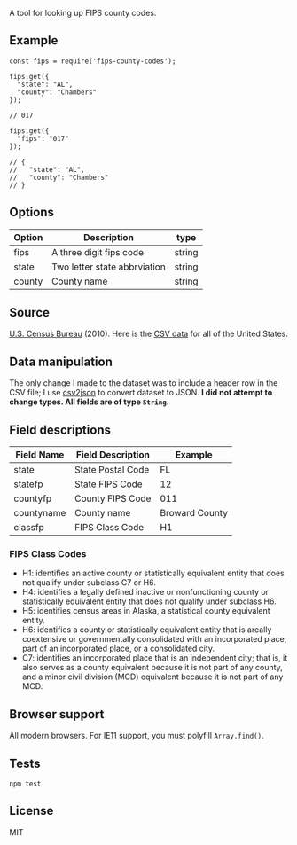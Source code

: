 A tool for looking up FIPS county codes.

## Example

```
const fips = require('fips-county-codes');

fips.get({
  "state": "AL",
  "county": "Chambers"
});

// 017

fips.get({
  "fips": "017"
});

// {
//   "state": "AL",
//   "county": "Chambers"
// }
```

## Options

| Option | Description                  | type   |
| ------ | ---------------------------- | ------ |
| fips   | A three digit fips code      | string |
| state  | Two letter state abbrviation | string |
| county | County name                  | string |

## Source

[U.S. Census Bureau](https://www.census.gov/geo/reference/codes/cou.html) (2010). Here is the [CSV data](https://www2.census.gov/geo/docs/reference/codes/files/national_county.txt) for all of the United States.

## Data manipulation

The only change I made to the dataset was to include a header row in the CSV file; I use [csv2json](https://www.npmjs.com/package/csv2json) to convert dataset to JSON. **I did not attempt to change types. All fields are of type `String`.**

## Field descriptions

| Field Name | Field Description | Example        |
| ---------- | ----------------- | -------------- |
| state      | State Postal Code | FL             |
| statefp    | State FIPS Code   | 12             |
| countyfp   | County FIPS Code  | 011            |
| countyname | County name       | Broward County |
| classfp    | FIPS Class Code   | H1             |

### FIPS Class Codes

- H1:  identifies an active county or statistically equivalent entity that does not qualify under subclass C7 or H6.
- H4:  identifies a legally defined inactive or nonfunctioning county or statistically equivalent entity that does not qualify under subclass H6.
- H5:  identifies census areas in Alaska, a statistical county equivalent entity.
- H6:  identifies a county or statistically equivalent entity that is areally coextensive or governmentally consolidated with an incorporated place, part of an incorporated place, or a consolidated city.
- C7:  identifies an incorporated place that is an independent city; that is, it also serves as a county equivalent because it is not part of any county, and a minor civil division (MCD) equivalent because it is not part of any MCD.

## Browser support

All modern browsers. For IE11 support, you must polyfill `Array.find()`.

## Tests

`npm test`

## License

MIT